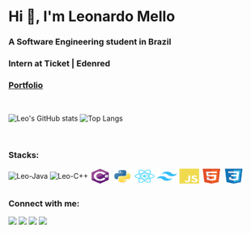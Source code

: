 <div>
  <h1>Hi 👋, I'm Leonardo Mello</h1>
  <h3>A Software Engineering student in Brazil</h3>
  <h3>Intern at Ticket | Edenred</h3>
  <h3><a href="https://portfolio-pessoal-gray.vercel.app/" target="_blank">Portfolio</a></h3>
</div>
<br>

![Leo's GitHub stats](https://github-readme-stats.vercel.app/api?username=leocorreamello&show_icons=true&theme=dark)
![Top Langs](https://github-readme-stats.vercel.app/api/top-langs/?username=leocorreamello&layout=compact&theme=dark)

<div style="display: inline_block"><br>
  <h3 align="left">Stacks:</h3>
  <img align="center" alt="Leo-Java" height="30" width="40" src="https://cdn.jsdelivr.net/gh/devicons/devicon@latest/icons/java/java-original-wordmark.svg">
  <img align="center" alt="Leo-C++" height="30" width="40" src="https://cdn.jsdelivr.net/gh/devicons/devicon@latest/icons/cplusplus/cplusplus-original.svg">
  <img align="center" alt="Leo-CSharp" height="30" width="40" src="https://github.com/devicons/devicon/blob/master/icons/csharp/csharp-original.svg">
  <img align="center" alt="Leo-Python" height="30" width="40" src="https://raw.githubusercontent.com/devicons/devicon/master/icons/python/python-original.svg">
  <img align="center" alt="Leo-React" height="30" width="40" src="https://github.com/devicons/devicon/blob/master/icons/react/react-original.svg">
  <img align="center" alt="Leo-Tailwind" height="30" width="40" src="https://github.com/devicons/devicon/blob/master/icons/tailwindcss/tailwindcss-original.svg">
  <img align="center" alt="Leo-Js" height="30" width="40" src="https://raw.githubusercontent.com/devicons/devicon/master/icons/javascript/javascript-plain.svg">
  <img align="center" alt="Leo-HTML" height="30" width="40" src="https://raw.githubusercontent.com/devicons/devicon/master/icons/html5/html5-original.svg">
  <img align="center" alt="Leo-CSS" height="30" width="40" src="https://raw.githubusercontent.com/devicons/devicon/master/icons/css3/css3-original.svg">
</div>

##

<div>
<h3 align="left">Connect with me:</h3>
  <a href="https://www.linkedin.com/in/leocorreamello/" target="_blank"><img src="https://img.shields.io/badge/-LinkedIn-%230077B5?style=for-the-badge&logo=linkedin&logoColor=white" target="_blank"></a>
  <a href="https://www.instagram.com/leocorreamello" target="_blank"><img src="https://img.shields.io/badge/-Instagram-%23E4405F?style=for-the-badge&logo=instagram&logoColor=white" target="_blank"></a>
  <a href="https://x.com/lmello805" target="_blank"><img src="https://img.shields.io/badge/X-000000.svg?style=for-the-badge&logo=X&logoColor=white" target="_blank"></a>
  <a href = "mailto:leo.correamello@gmail.com"><img src="https://img.shields.io/badge/-Gmail-%23333?style=for-the-badge&logo=gmail&logoColor=white" target="_blank"></a>
</div>


